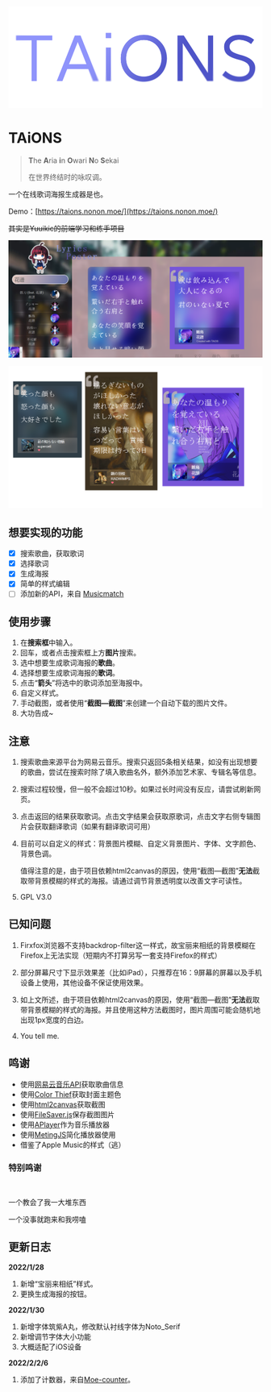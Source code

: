 ![TAiOS](./assetes/TAiONS.png)

# TAiONS

> **T**he **A**ria **i**n **O**wari **N**o **S**ekai
>
> 在世界终结时的咏叹调。

一个在线歌词海报生成器是也。

Demo：[https://taions.nonon.moe/](https://taions.nonon.moe/)

~~其实是Yuuikic的前端学习和练手项目~~

![Snipaste_2022-01-25_00-46-24](./assetes/home.png)

![example](./assetes/example.png)

## 想要实现的功能

- [x] 搜索歌曲，获取歌词
- [x] 选择歌词 
- [x] 生成海报
- [x] 简单的样式编辑
- [ ] 添加新的API，来自 [Musicmatch](https://developer.musixmatch.com/) 

## 使用步骤

1. 在**搜索框**中输入。
2. 回车，或者点击搜索框上方**图片**搜索。
3. 选中想要生成歌词海报的**歌曲**。
4. 选择想要生成歌词海报的**歌词**。
5. 点击“**箭头**”将选中的歌词添加至海报中。
6. 自定义样式。
7. 手动截图，或者使用“**截图—截图**”来创建一个自动下载的图片文件。
8. 大功告成~

## 注意

1. 搜索歌曲来源平台为网易云音乐。搜索只返回5条相关结果，如没有出现想要的歌曲，尝试在搜索时除了填入歌曲名外，额外添加艺术家、专辑名等信息。

2. 搜索过程较慢，但一般不会超过10秒。如果过长时间没有反应，请尝试刷新网页。

3. 点击返回的结果获取歌词。点击文字结果会获取原歌词，点击文字右侧专辑图片会获取翻译歌词（如果有翻译歌词可用）

4. 目前可以自定义的样式：背景图片模糊、自定义背景图片、字体、文字颜色、背景色调。

   值得注意的是，由于项目依赖html2canvas的原因，使用“截图—截图”**无法**截取带背景模糊的样式的海报。请通过调节背景透明度以改善文字可读性。

5. GPL V3.0

## 已知问题

1. Firxfox浏览器不支持backdrop-filter这一样式，故宝丽来相纸的背景模糊在Firefox上无法实现（短期内不打算另写一套支持Firefox的样式）

2. 部分屏幕尺寸下显示效果差（比如iPad），只推荐在16：9屏幕的屏幕以及手机设备上使用，其他设备不保证使用效果。

3. 如上文所述，由于项目依赖html2canvas的原因，使用“截图—截图”**无法**截取带背景模糊的样式的海报。并且使用这种方法截图时，图片周围可能会随机地出现1px宽度的白边。

4. You tell me.

## 鸣谢

- 使用[网易云音乐API](https://github.com/Binaryify/NeteaseCloudMusicApi)获取歌曲信息
- 使用[Color Thief](https://github.com/lokesh/color-thief)获取封面主题色
- 使用[html2canvas](https://github.com/niklasvh/html2canvas)获取截图
- 使用[FileSaver.js](https://github.com/eligrey/FileSaver.js/)保存截图图片
- 使用[APlayer](https://aplayer.js.org/#/)作为音乐播放器
- 使用[MetingJS](https://github.com/metowolf/MetingJS)简化播放器使用
- 借鉴了Apple Music的样式（逃）

### 特别鸣谢

   <img src="https://avatars.githubusercontent.com/u/98089914?v=4" alt="" style="height: 100px;border-radius:50%;">    <img src="http://mushengw.cn/wp-content/uploads/2021/11/2AE81886F3B79FA2C99D48DCAF5247EF-e1636376912701.jpg" alt="" style="height: 100px;border-radius:50%;">

一个教会了我一大堆东西

一个没事就跑来和我唠嗑

## 更新日志

**2022/1/28**

1. 新增“宝丽来相纸”样式。
2. 更换生成海报的按钮。

**2022/1/30**

1. 新增字体筑紫A丸，修改默认衬线字体为Noto_Serif
2. 新增调节字体大小功能
3. 大概适配了iOS设备

**2022/2/2/6**

1. 添加了计数器，来自[Moe-counter](https://github.com/journey-ad/Moe-counter)。
